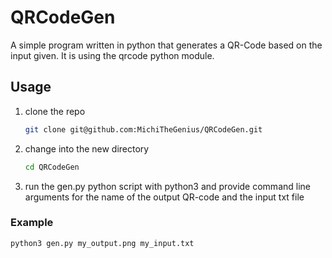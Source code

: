 # QRCodeGen

A simple program written in python that generates a QR-Code based on the input given. It is using the qrcode python module.


## Usage

1. clone the repo
    ```sh
    git clone git@github.com:MichiTheGenius/QRCodeGen.git
    ```
2. change into the new directory
    ```sh
    cd QRCodeGen
    ```
3. run the gen.py python script with python3 and provide command line arguments for the name of the output QR-code and the input txt file


### Example

```sh
python3 gen.py my_output.png my_input.txt
```